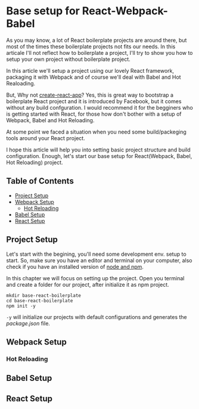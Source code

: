 # Base setup for React-Webpack-Babel

As you may know, a lot of React boilerplate projects are around there, but most of the times these boilerplate projects not fits our needs. In this articale I'll not reflect how to boilerplate a project, I'll try to show you how to setup your own project without boilerplate project.

In this article we'll setup a project using our lovely React framework, packaging it with Webpack and of course we'll deal with Babel and Hot Realoading.

But, Why not [create-react-app](https://github.com/facebookincubator/create-react-app)? 
Yes, this is great way to bootstrap a boilerplate React project and it is introduced by Facebook, but it comes without any build confguration. I would recommend it for the begginers who is getting started with React, for those how don't bother with a setup of Webpack, Babel and Hot Reloading.

At some point we faced a situation when you need some build/packeging tools around your React project. 

I hope this article will help you into setting basic project structure and build configuration. Enough, let's start our base setup for React(Webpack, Babel, Hot Reloading) project.

## Table of Contents

- [Project Setup](https://github.com/ioviic/articles_content/blob/base-setup-for-webpack-babel/base_setup_react_webpack_babel.md#project-setup)
- [Webpack Setup](https://github.com/ioviic/articles_content/blob/base-setup-for-webpack-babel/base_setup_react_webpack_babel.md#webpack-setup)
  - [Hot Reloading](https://github.com/ioviic/articles_content/blob/base-setup-for-webpack-babel/base_setup_react_webpack_babel.md#hot-reloading)
- [Babel Setup](https://github.com/ioviic/articles_content/blob/base-setup-for-webpack-babel/base_setup_react_webpack_babel.md#babel-setup)
- [React Setup](https://github.com/ioviic/articles_content/blob/base-setup-for-webpack-babel/base_setup_react_webpack_babel.md#react-setup)

## Project Setup

Let's start with the begining, you'll need some development env. setup to start. So, make sure you have an editor and terminal on your computer, also check if you have an installed version of [node and npm](https://nodejs.org/en/).

In this chapter we will focus on setting up the project. Open you terminal and create a folder for our project, after initialize it as npm project.

```terminal
mkdir base-react-boilerplate
cd base-react-boilerplate
npm init -y
```
```-y``` will initialize our projects with default configurations and generates the _package.json_ file. 

## Webpack Setup
### Hot Reloading
## Babel Setup
## React Setup
